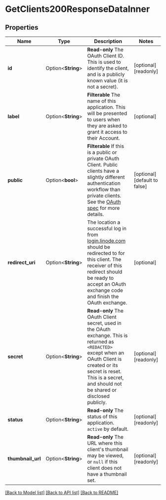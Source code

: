 # GetClients200ResponseDataInner

## Properties

Name | Type | Description | Notes
------------ | ------------- | ------------- | -------------
**id** | Option<**String**> | __Read-only__ The OAuth Client ID.  This is used to identify the client, and is a publicly known value (it is not a secret). | [optional][readonly]
**label** | Option<**String**> | __Filterable__ The name of this application.  This will be presented to users when they are asked to grant it access to their Account. | [optional]
**public** | Option<**bool**> | __Filterable__ If this is a public or private OAuth Client.  Public clients have a slightly different authentication workflow than private clients.  See the [OAuth spec](https://oauth.net/2/) for more details. | [optional][default to false]
**redirect_uri** | Option<**String**> | The location a successful log in from [login.linode.com](https://login.linode.com) should be redirected to for this client.  The receiver of this redirect should be ready to accept an OAuth exchange code and finish the OAuth exchange. | [optional]
**secret** | Option<**String**> | __Read-only__ The OAuth Client secret, used in the OAuth exchange.  This is returned as `<REDACTED>` except when an OAuth Client is created or its secret is reset.  This is a secret, and should not be shared or disclosed publicly. | [optional][readonly]
**status** | Option<**String**> | __Read-only__ The status of this application.  `active` by default. | [optional][readonly]
**thumbnail_url** | Option<**String**> | __Read-only__ The URL where this client's thumbnail may be viewed, or `null` if this client does not have a thumbnail set. | [optional][readonly]

[[Back to Model list]](../README.md#documentation-for-models) [[Back to API list]](../README.md#documentation-for-api-endpoints) [[Back to README]](../README.md)


